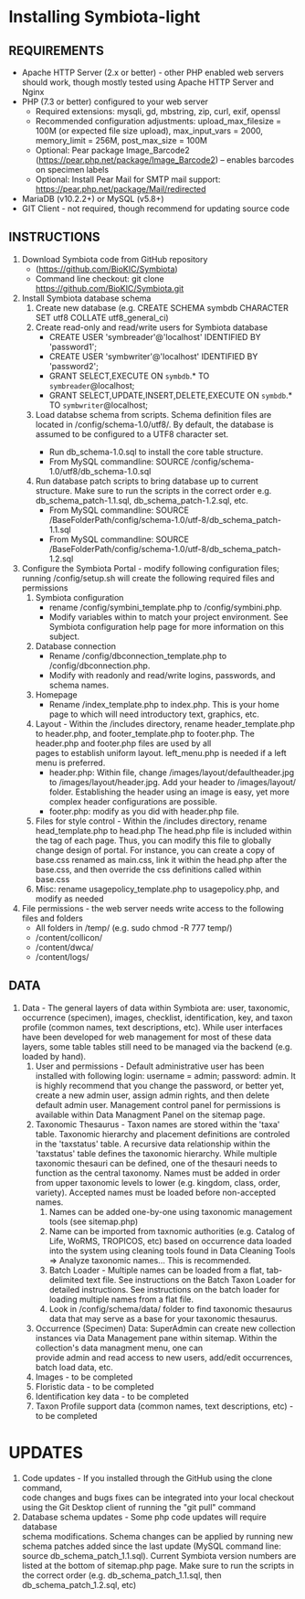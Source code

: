 # Installing Symbiota-light

## REQUIREMENTS

* Apache HTTP Server (2.x or better) - other PHP enabled web servers should work, though mostly tested using Apache HTTP Server and Nginx
* PHP (7.3 or better) configured to your web server
  * Required extensions: mysqli, gd, mbstring, zip, curl, exif, openssl 
  * Recommended configuration adjustments: upload_max_filesize = 100M (or expected file size upload), max_input_vars = 2000, memory_limit = 256M, post_max_size = 100M
  * Optional: Pear package Image_Barcode2 (https://pear.php.net/package/Image_Barcode2) – enables barcodes on specimen labels
  * Optional: Install Pear Mail for SMTP mail support: https://pear.php.net/package/Mail/redirected 
* MariaDB (v10.2.2+) or MySQL (v5.8+)
* GIT Client - not required, though recommend for updating source code 


## INSTRUCTIONS

1. Download Symbiota code from GitHub repository
   * (https://github.com/BioKIC/Symbiota)  
   * Command line checkout: git clone https://github.com/BioKIC/Symbiota.git
2. Install Symbiota database schema
   1. Create new database (e.g. CREATE SCHEMA symbdb CHARACTER SET utf8 COLLATE utf8_general_ci) 
   2. Create read-only and read/write users for Symbiota database 
      * CREATE USER 'symbreader'@'localhost' IDENTIFIED BY 'password1';
      * CREATE USER 'symbwriter'@'localhost' IDENTIFIED BY 'password2';
      * GRANT SELECT,EXECUTE ON `symbdb`.* TO `symbreader`@localhost;
      * GRANT SELECT,UPDATE,INSERT,DELETE,EXECUTE ON `symbdb`.* TO `symbwriter`@localhost;
   3. Load databse schema from scripts. Schema definition files are located in <SymbiotaBaseFolder>/config/schema-1.0/utf8/. By default, the database is assumed to be configured to a UTF8 character set.  
      * Run db_schema-1.0.sql to install the core table structure. 
      * From MySQL commandline: SOURCE <BaseFolderPath>/config/schema-1.0/utf8/db_schema-1.0.sql 
   4. Run database patch scripts to bring database up to current structure. Make sure to run the scripts in the correct order e.g. db_schema_patch-1.1.sql, db_schema_patch-1.2.sql, etc.
      * From MySQL commandline: SOURCE /BaseFolderPath/config/schema-1.0/utf-8/db_schema_patch-1.1.sql
      * From MySQL commandline: SOURCE /BaseFolderPath/config/schema-1.0/utf-8/db_schema_patch-1.2.sql
3. Configure the Symbiota Portal - modify following configuration files; running /config/setup.sh will create the following required files and permissions
   1. Symbiota configuration 
      * rename /config/symbini_template.php to /config/symbini.php. 
      * Modify variables within to match your project environment. See Symbiota configuration help page for more information on this subject.
   2. Database connection 
      * Rename /config/dbconnection_template.php to /config/dbconnection.php. 
      * Modify with readonly and read/write logins, passwords, and schema names.
   3. Homepage 
      * Rename /index_template.php to index.php. This is your home page to which will need introductory text, graphics, etc.
   4. Layout - Within the /includes directory, rename header_template.php to header.php, and 
      footer_template.php to footer.php. The header.php and footer.php files are used by all  
      pages to establish uniform layout. left_menu.php is needed if a left menu is preferred. 
      * header.php: Within file, change /images/layout/defaultheader.jpg 
        to /images/layout/header.jpg. Add your header to /images/layout/
        folder. Establishing the header using an image is easy, yet more 
        complex header configurations are possible.
      * footer.php: modify as you did with header.php file.
   5. Files for style control - Within the /includes directory, rename head_template.php to head.php 
      The head.php file is included within the <head> tag of each page.
      Thus, you can modify this file to globally change design of portal.
      For instance, you can create a copy of base.css renamed as main.css, link it within the head.php after the base.css, 
      and then override the css definitions called within base.css 
   6. Misc: rename usagepolicy_template.php to usagepolicy.php, and modify as needed
4. File permissions - the web server needs write access to the following files and folders
   * All folders in /temp/ (e.g. sudo chmod -R 777 temp/) 
   * /content/collicon/
   * /content/dwca/
   * /content/logs/


## DATA

1. Data - The general layers of data within Symbiota are: user, taxonomic, occurrence (specimen), images, 
   checklist, identification, key, and taxon profile (common names, text descriptions, etc). 
   While user interfaces have been developed for web management for most of these data layers, some table tables still need to be managed via the backend (e.g. loaded by hand). 
   1. User and permissions - Default administrative user has been installed with following login: username = admin; password: admin.
      It is highly recommend that you change the password, or better yet, create a new admin user, assign admin rights, and then delete default admin user. 
      Management control panel for permissions is available within Data Managment Panel on the sitemap page. 
   2. Taxonomic Thesaurus - Taxon names are stored within the 'taxa' table. 
      Taxonomic hierarchy and placement definitions are controled in the 
      'taxstatus' table. A recursive data relationship within the 'taxstatus' 
      table defines the taxonomic hierarchy. While multiple taxonomic thesauri 
      can be defined, one of the thesauri needs to function as the central 
      taxonomy. Names must be added in order from upper taxonomic levels to 
      lower (e.g. kingdom, class, order, variety). Accepted names must be 
      loaded before non-accepted names.  
      1. Names can be added one-by-one using taxonomic management tools (see sitemap.php)
      2. Name can be imported from taxnomic authorities (e.g. Catalog of Life, WoRMS, TROPICOS, etc)
          based on occurrence data loaded into the system using cleaning tools 
          found in Data Cleaning Tools => Analyze taxonomic names... This is recommended.  
      3. Batch Loader - Multiple names can be loaded from a flat, 
         tab-delimited text file. See instructions on the Batch Taxon 
         Loader for detailed instructions. See instructions on the 
         batch loader for loading multiple names from a flat file.  
      4. Look in /config/schema/data/ folder to find taxonomic 
         thesaurus data that may serve as a base for your taxonomic 
         thesaurus.
   3. Occurrence (Specimen) Data: SuperAdmin can create new collection instances via
   Data Management pane within sitemap. Within the collection's data managment menu, one can  
   provide admin and read access to new users, add/edit occurrences, batch load data, etc.
   4. Images - to be completed
   5. Floristic data - to be completed
   6. Identification key data - to be completed
   7. Taxon Profile support data (common names, text descriptions, etc) - to be completed


UPDATES
=======
1. Code updates - If you installed through the GitHub using the clone command,  
   code changes and bugs fixes can be integrated into your local checkout 
   using the Git Desktop client of running the "git pull" command
2. Database schema updates - Some php code updates will require database  
   schema modifications. Schema changes can be applied by running new 
   schema patches added since the last update (MySQL command line: 
   source db_schema_patch_1.1.sql). Current Symbiota version numbers are 
   listed at the bottom of sitemap.php page. Make sure to run the scripts 
   in the correct order (e.g. db_schema_patch_1.1.sql, then 
   db_schema_patch_1.2.sql, etc) 
   
